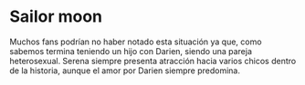 # Sailor moon
Muchos fans podrían no haber notado esta situación ya que, como sabemos termina teniendo un hijo con Darien, siendo una pareja heterosexual. Serena siempre presenta atracción hacia varios chicos dentro de la historia, aunque el amor por Darien siempre predomina.
